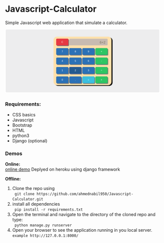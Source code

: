 # Javascript-Calculator
Simple Javascript web application that simulate a calculator.

![Sample](https://github.com/ahmednabil950/Javascript-Calculator/blob/master/img/Selection_075.png "")

### Requirements:
* CSS basics
* Javascript
* Bootstrap
* HTML
* python3
* Django (optional)



### Demos
**Online:** </br>
[online demo](https://rocky-plateau-72116.herokuapp.com/) Deplyed on heroku using django framework
</br>



**Offline:**
1. Clone the repo using </br>
``` git clone https://github.com/ahmednabil950/Javascript-Calculator.git```
2. install all dependencies </br>
``` pip install -r requirements.txt```
3. Open the terminal and navigate to the directory of the cloned repo and type: </br>
``` python manage.py runserver```
4. Open your browser to see the application running in you local server. </br>
``` example http://127.0.0.1:8000/ ```

